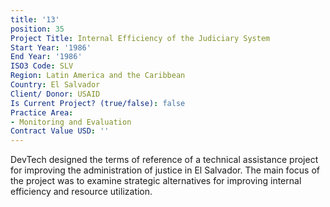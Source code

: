 ```yaml
---
title: '13'
position: 35
Project Title: Internal Efficiency of the Judiciary System
Start Year: '1986'
End Year: '1986'
ISO3 Code: SLV
Region: Latin America and the Caribbean
Country: El Salvador
Client/ Donor: USAID
Is Current Project? (true/false): false
Practice Area:
- Monitoring and Evaluation
Contract Value USD: ''
---
```


DevTech designed the terms of reference of a technical assistance project for improving the administration of justice in El Salvador. The main focus of the project was to examine strategic alternatives for improving internal efficiency and resource utilization.